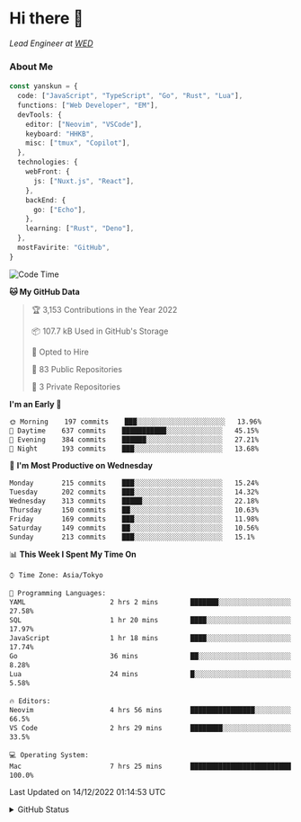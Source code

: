 # Hi there&nbsp;:wave:

_Lead Engineer at [WED](https://github.com/wedinc)_

### About Me

```ts
const yanskun = {
  code: ["JavaScript", "TypeScript", "Go", "Rust", "Lua"],
  functions: ["Web Developer", "EM"],
  devTools: {
    editor: ["Neovim", "VSCode"],
    keyboard: "HHKB",
    misc: ["tmux", "Copilot"],
  },
  technologies: {
    webFront: {
      js: ["Nuxt.js", "React"],
    },
    backEnd: {
      go: ["Echo"],
    },
    learning: ["Rust", "Deno"],
  },
  mostFavirite: "GitHub",
}
```

<!--START_SECTION:waka-->
![Code Time](http://img.shields.io/badge/Code%20Time-15%20hrs%207%20mins-blue)

**🐱 My GitHub Data** 

> 🏆 3,153 Contributions in the Year 2022
 > 
> 📦 107.7 kB Used in GitHub's Storage 
 > 
> 💼 Opted to Hire
 > 
> 📜 83 Public Repositories 
 > 
> 🔑 3 Private Repositories  
 > 
**I'm an Early 🐤** 

```text
🌞 Morning    197 commits    ███░░░░░░░░░░░░░░░░░░░░░░   13.96% 
🌆 Daytime    637 commits    ███████████░░░░░░░░░░░░░░   45.15% 
🌃 Evening    384 commits    ██████░░░░░░░░░░░░░░░░░░░   27.21% 
🌙 Night      193 commits    ███░░░░░░░░░░░░░░░░░░░░░░   13.68%

```
📅 **I'm Most Productive on Wednesday** 

```text
Monday       215 commits    ███░░░░░░░░░░░░░░░░░░░░░░   15.24% 
Tuesday      202 commits    ███░░░░░░░░░░░░░░░░░░░░░░   14.32% 
Wednesday    313 commits    █████░░░░░░░░░░░░░░░░░░░░   22.18% 
Thursday     150 commits    ██░░░░░░░░░░░░░░░░░░░░░░░   10.63% 
Friday       169 commits    ███░░░░░░░░░░░░░░░░░░░░░░   11.98% 
Saturday     149 commits    ██░░░░░░░░░░░░░░░░░░░░░░░   10.56% 
Sunday       213 commits    ███░░░░░░░░░░░░░░░░░░░░░░   15.1%

```


📊 **This Week I Spent My Time On** 

```text
⌚︎ Time Zone: Asia/Tokyo

💬 Programming Languages: 
YAML                     2 hrs 2 mins        ███████░░░░░░░░░░░░░░░░░░   27.58% 
SQL                      1 hr 20 mins        ████░░░░░░░░░░░░░░░░░░░░░   17.97% 
JavaScript               1 hr 18 mins        ████░░░░░░░░░░░░░░░░░░░░░   17.74% 
Go                       36 mins             ██░░░░░░░░░░░░░░░░░░░░░░░   8.28% 
Lua                      24 mins             █░░░░░░░░░░░░░░░░░░░░░░░░   5.58%

🔥 Editors: 
Neovim                   4 hrs 56 mins       ████████████████░░░░░░░░░   66.5% 
VS Code                  2 hrs 29 mins       ████████░░░░░░░░░░░░░░░░░   33.5%

💻 Operating System: 
Mac                      7 hrs 25 mins       █████████████████████████   100.0%

```


 Last Updated on 14/12/2022 01:14:53 UTC
<!--END_SECTION:waka-->

<details>
<summary>GitHub Status</summary>
<picture>
  <source media="(prefers-color-scheme: dark)" srcset="https://raw.githubusercontent.com/yanskun/yanskun/master/profile-summary-card-output/nord_dark/0-profile-details.svg">
 <img src="https://raw.githubusercontent.com/yanskun/yanskun/master/profile-summary-card-output/default/0-profile-details.svg">
</picture>
<br>
<picture>
  <source media="(prefers-color-scheme: dark)" srcset="https://raw.githubusercontent.com/yanskun/yanskun/master/profile-summary-card-output/nord_dark/1-repos-per-language.svg">
 <img src="https://raw.githubusercontent.com/yanskun/yanskun/master/profile-summary-card-output/default/1-repos-per-language.svg">
</picture>
<picture>
  <source media="(prefers-color-scheme: dark)" srcset="https://raw.githubusercontent.com/yanskun/yanskun/master/profile-summary-card-output/nord_dark/2-most-commit-language.svg">
 <img src="https://raw.githubusercontent.com/yanskun/yanskun/master/profile-summary-card-output/default/2-most-commit-language.svg">
</picture>
<br>
<picture>
  <source media="(prefers-color-scheme: dark)" srcset="https://raw.githubusercontent.com/yanskun/yanskun/master/profile-summary-card-output/nord_dark/3-stats.svg">
 <img src="https://raw.githubusercontent.com/yanskun/yanskun/master/profile-summary-card-output/default/3-stats.svg">
</picture>
<picture>
  <source media="(prefers-color-scheme: dark)" srcset="https://raw.githubusercontent.com/yanskun/yanskun/master/profile-summary-card-output/nord_dark/4-productive-time.svg">
 <img src="https://raw.githubusercontent.com/yanskun/yanskun/master/profile-summary-card-output/default/4-productive-time.svg">
</picture>
</details>

